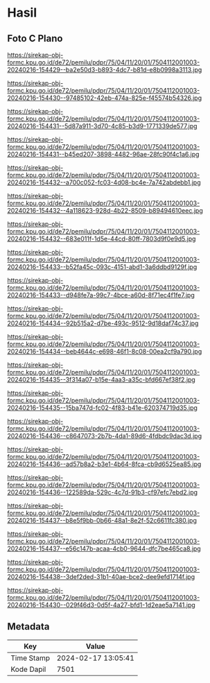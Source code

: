 # Hasil

## Foto C Plano

https://sirekap-obj-formc.kpu.go.id/de72/pemilu/pdpr/75/04/11/20/01/7504112001003-20240216-154429--ba2e50d3-b893-4dc7-b81d-e8b0998a3113.jpg

https://sirekap-obj-formc.kpu.go.id/de72/pemilu/pdpr/75/04/11/20/01/7504112001003-20240216-154430--97485102-42eb-474a-825e-f45574b54326.jpg

https://sirekap-obj-formc.kpu.go.id/de72/pemilu/pdpr/75/04/11/20/01/7504112001003-20240216-154431--5d87a911-3d70-4c85-b3d9-1771339de577.jpg

https://sirekap-obj-formc.kpu.go.id/de72/pemilu/pdpr/75/04/11/20/01/7504112001003-20240216-154431--b45ed207-3898-4482-96ae-28fc90f4c1a6.jpg

https://sirekap-obj-formc.kpu.go.id/de72/pemilu/pdpr/75/04/11/20/01/7504112001003-20240216-154432--a700c052-fc03-4d08-bc4e-7a742abdebb1.jpg

https://sirekap-obj-formc.kpu.go.id/de72/pemilu/pdpr/75/04/11/20/01/7504112001003-20240216-154432--4a118623-928d-4b22-8509-b89494610eec.jpg

https://sirekap-obj-formc.kpu.go.id/de72/pemilu/pdpr/75/04/11/20/01/7504112001003-20240216-154432--683e011f-1d5e-44cd-80ff-7803d9f0e9d5.jpg

https://sirekap-obj-formc.kpu.go.id/de72/pemilu/pdpr/75/04/11/20/01/7504112001003-20240216-154433--b52fa45c-093c-4151-abd1-3a6ddbd9129f.jpg

https://sirekap-obj-formc.kpu.go.id/de72/pemilu/pdpr/75/04/11/20/01/7504112001003-20240216-154433--d948fe7a-99c7-4bce-a60d-8f71ec4f1fe7.jpg

https://sirekap-obj-formc.kpu.go.id/de72/pemilu/pdpr/75/04/11/20/01/7504112001003-20240216-154434--92b515a2-d7be-493c-9512-9d18daf74c37.jpg

https://sirekap-obj-formc.kpu.go.id/de72/pemilu/pdpr/75/04/11/20/01/7504112001003-20240216-154434--beb4644c-e698-46f1-8c08-00ea2cf9a790.jpg

https://sirekap-obj-formc.kpu.go.id/de72/pemilu/pdpr/75/04/11/20/01/7504112001003-20240216-154435--3f314a07-b15e-4aa3-a35c-bfd667ef38f2.jpg

https://sirekap-obj-formc.kpu.go.id/de72/pemilu/pdpr/75/04/11/20/01/7504112001003-20240216-154435--15ba747d-fc02-4f83-b41e-620374719d35.jpg

https://sirekap-obj-formc.kpu.go.id/de72/pemilu/pdpr/75/04/11/20/01/7504112001003-20240216-154436--c8647073-2b7b-4da1-89d6-4fdbdc9dac3d.jpg

https://sirekap-obj-formc.kpu.go.id/de72/pemilu/pdpr/75/04/11/20/01/7504112001003-20240216-154436--ad57b8a2-b3e1-4b64-8fca-cb9d6525ea85.jpg

https://sirekap-obj-formc.kpu.go.id/de72/pemilu/pdpr/75/04/11/20/01/7504112001003-20240216-154436--122589da-529c-4c7d-91b3-cf97efc7ebd2.jpg

https://sirekap-obj-formc.kpu.go.id/de72/pemilu/pdpr/75/04/11/20/01/7504112001003-20240216-154437--b8e5f9bb-0b66-48a1-8e2f-52c6611fc380.jpg

https://sirekap-obj-formc.kpu.go.id/de72/pemilu/pdpr/75/04/11/20/01/7504112001003-20240216-154437--e56c147b-acaa-4cb0-9644-dfc7be465ca8.jpg

https://sirekap-obj-formc.kpu.go.id/de72/pemilu/pdpr/75/04/11/20/01/7504112001003-20240216-154438--3def2ded-31b1-40ae-bce2-dee9efd1714f.jpg

https://sirekap-obj-formc.kpu.go.id/de72/pemilu/pdpr/75/04/11/20/01/7504112001003-20240216-154430--029f46d3-0d5f-4a27-bfd1-1d2eae5a7141.jpg


## Metadata

| Key        | Value               |
| ---------- | ------------------- |
| Time Stamp | 2024-02-17 13:05:41 |
| Kode Dapil | 7501                |



